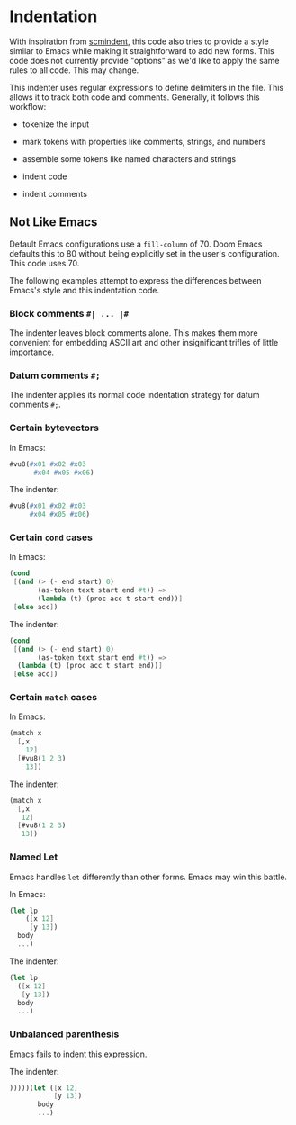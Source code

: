 # Indentation

With inspiration from
[scmindent](https://github.com/ds26gte/scmindent), this code also
tries to provide a style similar to Emacs while making it
straightforward to add new forms.  This code does not currently
provide "options" as we'd like to apply the same rules to all
code. This may change.

This indenter uses regular expressions to define delimiters in the
file. This allows it to track both code and comments. Generally, it
follows this workflow:

* tokenize the input

* mark tokens with properties like comments, strings, and numbers

* assemble some tokens like named characters and strings

* indent code

* indent comments

## Not Like Emacs

Default Emacs configurations use a `fill-column` of 70. Doom Emacs
defaults this to 80 without being explicitly set in the user's
configuration. This code uses 70.

The following examples attempt to express the differences between
Emacs's style and this indentation code.

### Block comments `#| ... |#`

The indenter leaves block comments alone. This makes them more
convenient for embedding ASCII art and other insignificant trifles of
little importance.

### Datum comments `#;`

The indenter applies its normal code indentation strategy for datum
comments `#;`.

### Certain bytevectors

In Emacs:
``` scheme
#vu8(#x01 #x02 #x03
      #x04 #x05 #x06)
```

The indenter:
``` scheme
#vu8(#x01 #x02 #x03
     #x04 #x05 #x06)
```

### Certain `cond` cases

In Emacs:
``` scheme
(cond
 [(and (> (- end start) 0)
       (as-token text start end #t)) =>
       (lambda (t) (proc acc t start end))]
 [else acc])
```

The indenter:
``` scheme
(cond
 [(and (> (- end start) 0)
       (as-token text start end #t)) =>
  (lambda (t) (proc acc t start end))]
 [else acc])
```

### Certain `match` cases

In Emacs:
``` scheme
(match x
  [,x
    12]
  [#vu8(1 2 3)
    13])
```

The indenter:
``` scheme
(match x
  [,x
   12]
  [#vu8(1 2 3)
   13])
```

### Named Let

Emacs handles `let` differently than other forms. Emacs may win this
battle.

In Emacs:
``` scheme
(let lp
    ([x 12]
     [y 13])
  body
  ...)
```

The indenter:
``` scheme
(let lp
  ([x 12]
   [y 13])
  body
  ...)
```

### Unbalanced parenthesis

Emacs fails to indent this expression.

The indenter:
``` scheme
)))))(let ([x 12]
           [y 13])
       body
       ...)
```
